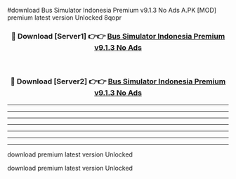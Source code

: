#download Bus Simulator Indonesia Premium v9.1.3 No Ads A.PK [MOD] premium latest version Unlocked 8qopr 



<div align="center">
<h3>🔴 Download [Server1] 👉👉 <a href="https://download1apk.web.app/">Bus Simulator Indonesia Premium v9.1.3 No Ads</a></h3><br>

<h3>🔴 Download [Server2] 👉👉 <a href="https://download1apk.web.app/">Bus Simulator Indonesia Premium v9.1.3 No Ads</a></h3>
</div>





----------------------------------------------------------

----------------------------------------------------------

----------------------------------------------------------

----------------------------------------------------------

----------------------------------------------------------

----------------------------------------------------------

----------------------------------------------------------

download premium latest version Unlocked

download premium latest version Unlocked
